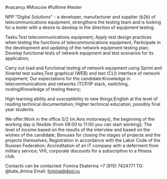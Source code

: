 #vacancy #Moscow #fulltime #tester

NPP "Digital Solutions" - a developer, manufacturer and supplier (b2b) of telecommunications equipment, strengthens the testing team and is looking for a tester with a desire to develop in the direction of equipment testing.

Tasks:Test telecommunications equipment; Apply test design practices when testing the functions of telecommunications equipment;
Participate in the development and updating of the network equipment testing plan; Develop functional tests of network equipment and test scenarios for its application; 

Carry out load and functional testing of network equipment using Sprint and Xinertel test suites;Test graphical (WEB) and text (CLI) interface of network equipment; Our expectations for the candidate:Knowledge in telecommunications and networks (TCP/IP stack, switching, routing)Knowledge of testing theory;

High learning ability and susceptibility to new things;English at the level of reading technical documentation; Higher technical education, possibly final year students.

We offer:Work in the office 5/2 (m.Avis motorways), the beginning of the working day is flexible (from 08:00 to 11:00 you can start working);
The level of income based on the results of the interview and based on the wishes of the candidate;
Bonuses for closing the stages of projects and the projects themselves;
Registration in accordance with the Labor Code of the Russian Federation;
Accreditation of an IT company with a deferment from military service;
VHI, corporate discounts for a subscription to a fitness club.

Contacts can be contacted:
Fomina Ekaterina
+7 (915) 7424771
TG: @kate_4mina
Email: fomina@dsol.ru

